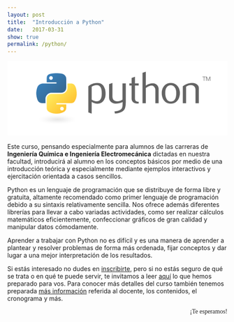 ```yaml
---
layout: post
title:  "Introducción a Python"
date:   2017-03-31
show: true
permalink: /python/
---
```


<style>
@import url('https://fonts.googleapis.com/css?family=Permanent+Marker');
</style>

<img src="/assets/img/python.png" alt="Python">

Este curso, pensando especialmente para alumnos de las carreras de
**Ingeniería Química e Ingeniería Electromecánica** dictadas en nuestra facultad,
introducirá al alumno en los conceptos básicos por medio de una introducción teórica y
especialmente mediante ejemplos interactivos y ejercitación orientada a casos sencillos.

<!--more-->

Python es un lenguaje de programación que se distribuye de forma libre y gratuita,
altamente recomendado como primer lenguaje de programación debido a su sintaxis
relativamente sencilla. Nos ofrece además diferentes librerías para
llevar a cabo variadas actividades, como ser
realizar cálculos matemáticos eficientemente,
confeccionar gráficos de gran calidad y
manipular datos cómodamente.

Aprender a trabajar con Python no es difícil y es una manera de aprender a plantear y resolver
problemas de forma más ordenada, fijar conceptos y dar lugar a una mejor interpretación de los resultados.

Si estás interesado no dudes en [inscribirte][inscripción], pero si no estás seguro de qué se trata o en qué te puede servir, te invitamos a leer [aquí][introducción] lo que hemos preparado para vos. Para conocer más detalles del curso también tenemos preparada [más información][Detalles] referida al docente, los contenidos, el cronograma y más.

<div style="font-family: 'Permanent Marker', cursive; text-align: right">¡Te esperamos!</div>

[introducción]:  /python1/
[Detalles]: /python2/
[inscripción]:https://docs.google.com/forms/d/e/1FAIpQLSfho_-mFUnV6GzIS34Kv_bDXH5IlqAwrQoUBoIYFBjTIa1C-Q/viewform?usp=sf_link
